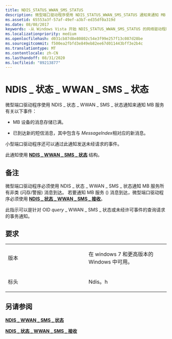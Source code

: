 ```yaml
---
title: NDIS_STATUS_WWAN_SMS_STATUS
description: 微型端口驱动程序使用 NDIS_STATUS_WWAN_SMS_STATUS 通知来通知 MB 服务以下事件 MB 设备的消息存储已满。新的 SMS 文本消息已到达，新消息与 MessageIndex 驱动程序相对应，还可以使用此通知发送未经请求的事件。此通知使用 NDIS_WWAN_SMS_STATUS 结构。
ms.assetid: 65553a3f-57af-49ef-a3b7-ed35df0a319d
ms.date: 08/08/2017
keywords: -从 Windows Vista 开始 NDIS_STATUS_WWAN_SMS_STATUS 的网络驱动程序
ms.localizationpriority: medium
ms.openlocfilehash: d031cb87d8e80802c54e3f99e257f13c087d28be
ms.sourcegitcommit: f500ea2fbfd3e849eb82ee67d011443bff3e2b4c
ms.translationtype: MT
ms.contentlocale: zh-CN
ms.lasthandoff: 08/31/2020
ms.locfileid: "89213877"
---
```

# <a name="ndis_status_wwan_sms_status"></a>NDIS \_ 状态 \_ WWAN \_ SMS \_ 状态


微型端口驱动程序使用 NDIS \_ 状态 \_ WWAN \_ SMS \_ 状态通知来通知 MB 服务有关以下事件：

-   MB 设备的消息存储已满。

-   已到达新的短信消息，其中包含与 *MessageIndex*相对应的新消息。

小型端口驱动程序还可以通过此通知发送未经请求的事件。

此通知使用 [**NDIS \_ WWAN \_ SMS \_ 状态**](/windows-hardware/drivers/ddi/ndiswwan/ns-ndiswwan-_ndis_wwan_sms_status) 结构。

<a name="remarks"></a>备注
-------

微型端口驱动程序必须使用 NDIS \_ 状态 \_ WWAN \_ SMS \_ 状态通知 MB 服务所有非类 (闪存/警报) 消息到达。 若要通知 MB 服务 () 消息到达，微型端口驱动程序必须使用 [**NDIS \_ 状态 \_ WWAN \_ SMS \_ 接收**](ndis-status-wwan-sms-receive.md)。

此指示可以是针对 OID *query* \_ WWAN \_ SMS \_ 状态或未经许可事件的查询请求的事务通知。

<a name="requirements"></a>要求
------------

<table>
<colgroup>
<col width="50%" />
<col width="50%" />
</colgroup>
<tbody>
<tr class="odd">
<td><p>版本</p></td>
<td><p>在 windows 7 和更高版本的 Windows 中可用。</p></td>
</tr>
<tr class="even">
<td><p>标头</p></td>
<td>Ndis。h</td>
</tr>
</tbody>
</table>

## <a name="see-also"></a>另请参阅


[**NDIS \_ WWAN \_ SMS \_ 状态**](/windows-hardware/drivers/ddi/ndiswwan/ns-ndiswwan-_ndis_wwan_sms_status)

[**NDIS \_ 状态 \_ WWAN \_ SMS \_ 接收**](ndis-status-wwan-sms-receive.md)

 

